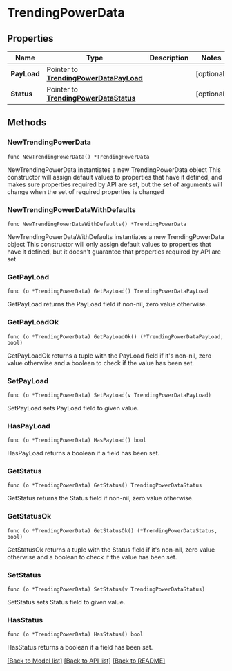 # TrendingPowerData

## Properties

Name | Type | Description | Notes
------------ | ------------- | ------------- | -------------
**PayLoad** | Pointer to [**TrendingPowerDataPayLoad**](TrendingPowerDataPayLoad.md) |  | [optional] 
**Status** | Pointer to [**TrendingPowerDataStatus**](TrendingPowerDataStatus.md) |  | [optional] 

## Methods

### NewTrendingPowerData

`func NewTrendingPowerData() *TrendingPowerData`

NewTrendingPowerData instantiates a new TrendingPowerData object
This constructor will assign default values to properties that have it defined,
and makes sure properties required by API are set, but the set of arguments
will change when the set of required properties is changed

### NewTrendingPowerDataWithDefaults

`func NewTrendingPowerDataWithDefaults() *TrendingPowerData`

NewTrendingPowerDataWithDefaults instantiates a new TrendingPowerData object
This constructor will only assign default values to properties that have it defined,
but it doesn't guarantee that properties required by API are set

### GetPayLoad

`func (o *TrendingPowerData) GetPayLoad() TrendingPowerDataPayLoad`

GetPayLoad returns the PayLoad field if non-nil, zero value otherwise.

### GetPayLoadOk

`func (o *TrendingPowerData) GetPayLoadOk() (*TrendingPowerDataPayLoad, bool)`

GetPayLoadOk returns a tuple with the PayLoad field if it's non-nil, zero value otherwise
and a boolean to check if the value has been set.

### SetPayLoad

`func (o *TrendingPowerData) SetPayLoad(v TrendingPowerDataPayLoad)`

SetPayLoad sets PayLoad field to given value.

### HasPayLoad

`func (o *TrendingPowerData) HasPayLoad() bool`

HasPayLoad returns a boolean if a field has been set.

### GetStatus

`func (o *TrendingPowerData) GetStatus() TrendingPowerDataStatus`

GetStatus returns the Status field if non-nil, zero value otherwise.

### GetStatusOk

`func (o *TrendingPowerData) GetStatusOk() (*TrendingPowerDataStatus, bool)`

GetStatusOk returns a tuple with the Status field if it's non-nil, zero value otherwise
and a boolean to check if the value has been set.

### SetStatus

`func (o *TrendingPowerData) SetStatus(v TrendingPowerDataStatus)`

SetStatus sets Status field to given value.

### HasStatus

`func (o *TrendingPowerData) HasStatus() bool`

HasStatus returns a boolean if a field has been set.


[[Back to Model list]](../README.md#documentation-for-models) [[Back to API list]](../README.md#documentation-for-api-endpoints) [[Back to README]](../README.md)


